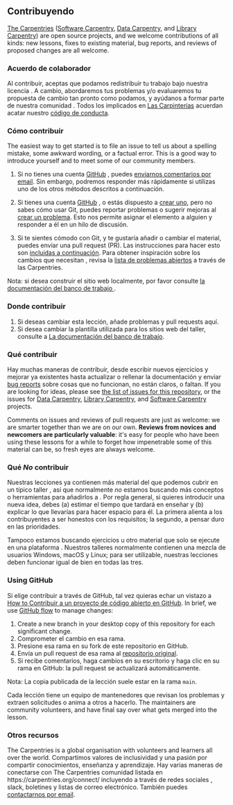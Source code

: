 ## Contribuyendo

[The Carpentries][cp-site] ([Software Carpentry][swc-site], [Data
Carpentry][dc-site], and [Library Carpentry][lc-site]) are open source
projects, and we welcome contributions of all kinds: new lessons, fixes to
existing material, bug reports, and reviews of proposed changes are all
welcome.

### Acuerdo de colaborador

Al contribuir, aceptas que podamos redistribuir tu trabajo bajo nuestra licencia
. A cambio, abordaremos tus problemas y/o evaluaremos
tu propuesta de cambio tan pronto como podamos, y ayúdanos a formar parte de nuestra comunidad
. Todos los implicados en [Las Carpinterías][cp-site] acuerdan acatar
nuestro [código de conducta](CODE_OF_CONDUCT.md).

### Cómo contribuir

The easiest way to get started is to file an issue to tell us about a spelling
mistake, some awkward wording, or a factual error. This is a good way to
introduce yourself and to meet some of our community members.

1. Si no tienes una cuenta [GitHub][github] , puedes [enviarnos comentarios por
   email][contact]. Sin embargo, podremos responder más rápidamente si utilizas
   uno de los otros métodos descritos a continuación.

2. Si tienes una cuenta [GitHub][github] , o estás dispuesto a [crear
   uno][github-join], pero no sabes cómo usar Git, puedes reportar problemas
   o sugerir mejoras al [crear un problema][repo-issues]. Esto nos permite
   asignar el elemento a alguien y responder a él en un hilo de discusión.

3. Si te sientes cómodo con Git, y te gustaría añadir o cambiar el material,
   puedes enviar una pull request (PR). Las instrucciones para hacer esto son
   [incluidas a continuación](#using-github). Para obtener inspiración sobre los cambios que necesitan
   , revisa la [lista de problemas abiertos][issues] a través de las Carpentries.

Nota: si desea construir el sitio web localmente, por favor consulte [la documentación del banco de trabajo
][template-doc].

### Donde contribuir

1. Si deseas cambiar esta lección, añade problemas y pull requests aquí.
2. Si desea cambiar la plantilla utilizada para los sitios web del taller, consulte
   a [La documentación del banco de trabajo][template-doc].

### Qué contribuir

Hay muchas maneras de contribuir, desde escribir nuevos ejercicios y mejorar
ya existentes hasta actualizar o rellenar la documentación y enviar [bug
reports][issues] sobre cosas que no funcionan, no están claros, o faltan.
If you are looking for ideas, please see [the list of issues for this
repository][repo-issues], or the issues for [Data Carpentry][dc-issues],
[Library Carpentry][lc-issues], and [Software Carpentry][swc-issues] projects.

Comments on issues and reviews of pull requests are just as welcome: we are
smarter together than we are on our own. **Reviews from novices and newcomers
are particularly valuable**: it's easy for people who have been using these
lessons for a while to forget how impenetrable some of this material can be, so
fresh eyes are always welcome.

### Qué _No_ contribuir

Nuestras lecciones ya contienen más material del que podemos cubrir en un típico taller
, así que normalmente _no_ estamos buscando más conceptos o herramientas para añadirlos a
. Por regla general, si quieres introducir una nueva idea, debes (a) estimar el tiempo que tardará
en enseñar y (b) explicar lo que llevarías para hacer espacio
para él. La primera alienta a los contribuyentes a ser honestos con los requisitos; la
segundo, a pensar duro en las prioridades.

Tampoco estamos buscando ejercicios u otro material que solo se ejecute en una plataforma
. Nuestros talleres normalmente contienen una mezcla de usuarios Windows, macOS y
Linux; para ser utilizable, nuestras lecciones deben funcionar igual de bien en todas las
tres.

### Using GitHub

Si elige contribuir a través de GitHub, tal vez quieras echar un vistazo a [How to
Contribuir a un proyecto de código abierto en GitHub][how-contribute]. In brief, we
use [GitHub flow][github-flow] to manage changes:

1. Create a new branch in your desktop copy of this repository for each
   significant change.
2. Comprometer el cambio en esa rama.
3. Presione esa rama en su fork de este repositorio en GitHub.
4. Envía un pull request de esa rama al [repositorio original][repo].
5. Si recibe comentarios, haga cambios en su escritorio y haga clic en su rama
   en GitHub: la pull request se actualizará automáticamente.

Nota: La copia publicada de la lección suele estar en la rama `main`.

Cada lección tiene un equipo de mantenedores que revisan los problemas y extraen solicitudes o
anima a otros a hacerlo. The maintainers are community volunteers, and have
final say over what gets merged into the lesson.

### Otros recursos

The Carpentries is a global organisation with volunteers and learners all over
the world. Compartimos valores de inclusividad y una pasión por compartir conocimientos,
enseñanza y aprendizaje. Hay varias maneras de conectarse con The Carpentries
comunidad listada en https\://carpentries.org/connect/ incluyendo a través de redes sociales
, slack, boletines y listas de correo electrónico. También puedes [contactarnos por
email][contact].

[repo]: https://github.com/swcarpentry/python-novice-gapminder

[repo-issues]: https://github.com/swcarpentry/python-novice-gapminder/issues

[contact]: mailto:team@carpentries.org

[cp-site]: https://carpentries.org/

[dc-issues]: https://github.com/issues?q=user%3Adatacarpentry

[dc-lessons]: https://datacarpentry.org/lessons/

[dc-site]: https://datacarpentry.org/

[discuss-list]: https://lists.software-carpentry.org/listinfo/discuss

[github]: https://github.com

[github-flow]: https://guides.github.com/introduction/flow/

[github-join]: https://github.com/join

[how-contribute]: https://egghead.io/courses/how-to-contribute-to-an-open-source-project-on-github

[issues]: https://carpentries.org/help-wanted-issues/

[lc-issues]: https://github.com/issues?q=user%3ALibraryCarpentry

[swc-issues]: https://github.com/issues?q=user%3Aswcarpentry

[swc-lessons]: https://software-carpentry.org/lessons/

[swc-site]: https://software-carpentry.org/

[lc-site]: https://librarycarpentry.org/

[template-doc]: https://carpentries.github.io/workbench/
